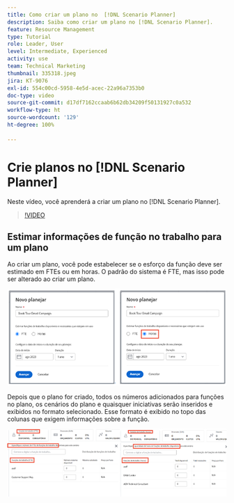 ```yaml
---
title: Como criar um plano no  [!DNL Scenario Planner]
description: Saiba como criar um plano no [!DNL Scenario Planner].
feature: Resource Management
type: Tutorial
role: Leader, User
level: Intermediate, Experienced
activity: use
team: Technical Marketing
thumbnail: 335318.jpeg
jira: KT-9076
exl-id: 554c00cd-5958-4e5d-acec-22a96a7353b0
doc-type: video
source-git-commit: d17df7162ccaab6b62db34209f50131927c0a532
workflow-type: ht
source-wordcount: '129'
ht-degree: 100%

---
```


# Crie planos no [!DNL Scenario Planner]

Neste vídeo, você aprenderá a criar um plano no [!DNL Scenario Planner].

>[!VIDEO](https://video.tv.adobe.com/v/335318/?quality=12&learn=on&enablevpops)

## Estimar informações de função no trabalho para um plano

Ao criar um plano, você pode estabelecer se o esforço da função deve ser estimado em FTEs ou em horas. O padrão do sistema é FTE, mas isso pode ser alterado ao criar um plano.

![Selecione [!UICONTROL FTE] ou [!UICONTROL Horas] na janela [!UICONTROL Novo plano] ](assets/scenario-planner-1.png)

Depois que o plano for criado, todos os números adicionados para funções no plano, os cenários do plano e quaisquer iniciativas serão inseridos e exibidos no formato selecionado. Esse formato é exibido no topo das colunas que exigem informações sobre a função.

![Exibir informações em [!UICONTROL FTE] ou [!UICONTROL Horas] no [!DNL Scenario Planner]](assets/scenario-planner-2.png)
